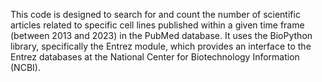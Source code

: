 This code is designed to search for and count the number of scientific articles related to specific cell lines published within a given time frame (between 2013 and 2023) in the PubMed database.
It uses the BioPython library, specifically the Entrez module, which provides an interface to the Entrez databases at the National Center for Biotechnology Information (NCBI).
